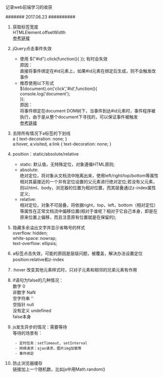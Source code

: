 记录web前端学习的收获

####### 2017.06.23 ##########  
1. 获取标签宽度  
   HTMLElement.offsetWidth  
   [参考链接](https://developer.mozilla.org/en-US/docs/Web/API/HTMLElement/offsetWidth "获取标签宽度")  

2. jQuery点击事件失效  
   + 使用 $("#id").click(function(){ }); 有时会失效  
     原因：  
     直接将事件绑定在#id元素上，如果#id元素在绑定后生成，则不会触发改事件  
   + 推荐使用以下形式    
     $(document).on('click','#id',function(){  
        console.log('document');  
     });  
     原因：  
     将事件绑定在document DOM树下，当事件到达#id元素时，事件程序被执行，由于是从整个document下寻找的，可以保证事件被触发  
     [参考链接](https://stackoverflow.com/questions/14879168/document-onclick-id-function-vs-id-onclick-function "jQuery $(#id).click 和 $(document).on(click,#id,function(){ })区别")  
3. 去除所有情况下a标签的下划线  
   a {   text-decoration: none;  }  
   a:hover, a:visited, a:link {  text-decoration: none; }  

4. position：static/absolute/relative  
   + static: 默认值，无特殊定位，对象遵循HTML原则;  
   + absolute:   
	 绝对定位，将对象从文档流中拖离出来，使用left/right/top/bottom等属性相对其最接近的一个并有定位设置的父元素进行绝对定位;若没有父元素，则以html、body，浏览器的位置为相对位置，而其层叠通过z-index属性定义;  
   + relative:  
	 相对定位，对象不可层叠，将依据right，top，left，bottom（相对定位）等属性在正常文档流中偏移位置(相对于谁呢？相对于它自己本身，即是在原来位置上偏移，而且注意原有位置就是在保留的);	  
5. 隐藏多余溢出文字并显示省略号的样式  
    overflow: hidden;  
    white-space: nowrap;  
    text-overflow: ellipsis;   
6. a标签点击失效，可能的原因是层级问题，被覆盖，解决办法设置定位position:relative和z-index  
7. :hover 改变其他元素样式时，只对子元素和相邻的兄弟元素有作用   
8. if语句为false的几种情况：  
  数字 0   
  非数字 NaN   
  空字符串 ''   
  空指针 null  
  没有定义 undefined  
  false本身   
9. js发生异步的情况：需要等待  
	等待的场景有：

		- 定时任务：setTimeout, setInterval  
		- 网络请求：ajax请求，图片img加载等  
		- 事件绑定  

10. 防止浏览器缓存  
	链接加上一个随机数，比如js中用Math.random()  





    



